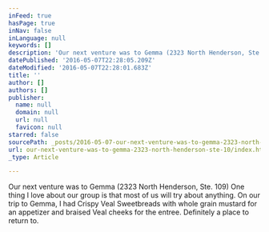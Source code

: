 ```yaml
---
inFeed: true
hasPage: true
inNav: false
inLanguage: null
keywords: []
description: 'Our next venture was to Gemma (2323 North Henderson, Ste. 109) One thing I love about our group is that most of us will try about anything. On our trip to Gemma, I had Crispy Veal Sweetbreads with whole grain mustard for an appetizer and braised Veal cheeks for the entree. Definitely a place to return to.'
datePublished: '2016-05-07T22:28:05.209Z'
dateModified: '2016-05-07T22:28:01.683Z'
title: ''
author: []
authors: []
publisher:
  name: null
  domain: null
  url: null
  favicon: null
starred: false
sourcePath: _posts/2016-05-07-our-next-venture-was-to-gemma-2323-north-henderson-ste-10.md
url: our-next-venture-was-to-gemma-2323-north-henderson-ste-10/index.html
_type: Article

---
```

Our next venture was to Gemma (2323 North Henderson, Ste. 109) One thing I love about our group is that most of us will try about anything. On our trip to Gemma, I had Crispy Veal Sweetbreads with whole grain mustard for an appetizer and braised Veal cheeks for the entree. Definitely a place to return to.